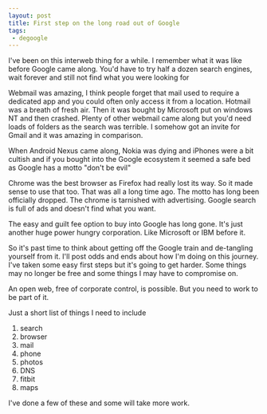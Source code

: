 ```yaml
---
layout: post
title: First step on the long road out of Google
tags:
 - degoogle 
---
```

I've been on this interweb thing for a while. I remember what it was like before Google came along. You'd have to try half a dozen search engines, wait forever and still not find what you were looking for

Webmail was amazing, I think people forget that mail used to require a dedicated app and you could often only access it from a location. Hotmail was a breath of fresh air. Then it was bought by Microsoft put on windows NT and then crashed. 
Plenty of other webmail came along but you'd need loads of folders as the search was terrible. I somehow got an invite for Gmail and it was amazing in comparison. 

When Android Nexus came along, Nokia was dying and iPhones were a bit cultish and if you bought into the Google ecosystem it seemed a safe bed as Google has a motto "don't be evil"

Chrome was the best browser as Firefox had really lost its way. So it made sense to use that too.
That was all a long time ago. The motto has long been officially dropped. The chrome is tarnished with advertising. Google search is full of ads and doesn't find what you want. 

The easy and guilt fee option to buy into Google has long gone. It's just another huge power hungry corporation. Like Microsoft or IBM before it. 

So it's past time to think about getting off the Google train and de-tangling yourself from it. 
I'll post odds and ends about how I'm doing on this journey. I've taken some easy first steps but it's going to get harder. Some things may no longer be free and some things I may have to compromise on.

An open web, free of corporate control, is possible. But you need to work to be part of it. 

Just a short list of things I need to include

1. search
2. browser
3. mail
4. phone
5. photos
6. DNS 
7. fitbit
8. maps

I've done a few of these and some will take more work. 

